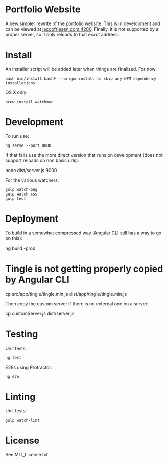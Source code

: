 Portfolio Website
=================

A new simpler rewrite of the portfolio website. This is in development and can be viewed at [jacobfriesen.com:4200](http://jacobfriesen.com:4200). Finally, it is not supported by a proper server, so it only reloads to that exact address.

Install
=======
An installer script will be added later when things are finalized. For now:

    bash bin/install.bash# --no-npm-install to skip any NPM dependency installations

OS X only:

    brew install watchman

Development
===========
To run use:

    ng serve --port 8000

If that fails use the more direct version that runs on development (does not support reloads on non basic urls):
   
   node dist/server.js 9000

For the various watchers:

    gulp watch-pug
    gulp watch-css
    gulp test

Deployment
==========

To build in a somewhat compressed way (Angular CLI still has a way to go on this):

   ng build -prod
   # Tingle is not getting properly copied by Angular CLI
   cp src/app/tingle/tingle.min.js dist/app/tingle/tingle.min.js

Then copy the custom server if there is no external one on a server:

   cp customServer.js dist/server.js

Testing
=======
Unit tests:

    ng test

E2Es using Protractor:

    ng e2e

Linting
=======
Unit tests:

    gulp watch-lint

License
=======
See MIT_License.txt
